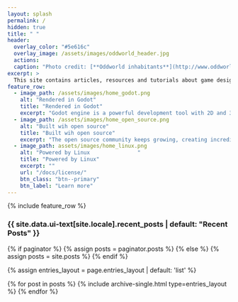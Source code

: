 ```yaml
---
layout: splash
permalink: /
hidden: true
title: " "
header:
  overlay_color: "#5e616c"
  overlay_image: /assets/images/oddworld_header.jpg
  actions:
  caption: "Photo credit: [**Oddworld inhabitants**](http://www.oddworld.com/)"
excerpt: >
  This site contains articles, resources and tutorials about game design, programming, 3D modelling and other game development topics using free software.
feature_row:
  - image_path: /assets/images/home_godot.png
    alt: "Rendered in Godot"
    title: "Rendered in Godot"
    excerpt: "Godot engine is a powerful development tool with 2D and 3D capabilities. Is simple and user friendly, still capable of wonderful things."
  - image_path: /assets/images/home_open_source.png
    alt: "Built wih open source"
    title: "Built wih open source"
    excerpt: "The open source community keeps growing, creating incredible tools and  empowering users all around the world"
  - image_path: assets/images/home_linux.png
    alt: "Powered by Linux               "
    title: "Powered by Linux"
    excerpt: ""
    url: "/docs/license/"
    btn_class: "btn--primary"
    btn_label: "Learn more"
---
```


{% include feature_row %}
<h3 class="archive__subtitle">{{ site.data.ui-text[site.locale].recent_posts | default: "Recent Posts" }}</h3>
{% if paginator %}
  {% assign posts = paginator.posts %}
{% else %}
  {% assign posts = site.posts %}
{% endif %}

{% assign entries_layout = page.entries_layout | default: 'list' %}
<div class="entries-{{ entries_layout }}">
  {% for post in posts %}
    {% include archive-single.html type=entries_layout %}
  {% endfor %}
</div>
